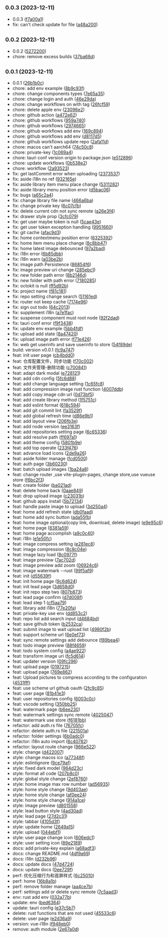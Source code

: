 ## <small>0.0.3 (2023-12-11)</small>

* 0.0.3 ([f7a00a1](https://github.com/picx-dev/picx-app/commit/f7a00a1))
* fix: can't check update for file ([a48a200](https://github.com/picx-dev/picx-app/commit/a48a200))



## <small>0.0.2 (2023-12-11)</small>

* 0.0.2 ([5272200](https://github.com/picx-dev/picx-app/commit/5272200))
* chore: remove excess builds ([37ba68d](https://github.com/picx-dev/picx-app/commit/37ba68d))



## <small>0.0.1 (2023-12-11)</small>

* 0.0.1 ([26b1b0c](https://github.com/picx-dev/picx-app/commit/26b1b0c))
* chore: add env example ([8b9c93f](https://github.com/picx-dev/picx-app/commit/8b9c93f))
* chore: change components types ([7e65a35](https://github.com/picx-dev/picx-app/commit/7e65a35))
* chore: change login and auth ([46e29da](https://github.com/picx-dev/picx-app/commit/46e29da))
* chore: change workflows on with tag ([26fcf59](https://github.com/picx-dev/picx-app/commit/26fcf59))
* chore: delete apple env ([23096e2](https://github.com/picx-dev/picx-app/commit/23096e2))
* chore: github action ([a472e62](https://github.com/picx-dev/picx-app/commit/a472e62))
* chore: github workflows ([959a740](https://github.com/picx-dev/picx-app/commit/959a740))
* chore: github workflows ([2974665](https://github.com/picx-dev/picx-app/commit/2974665))
* chore: github workflows add env ([169c894](https://github.com/picx-dev/picx-app/commit/169c894))
* chore: github workflows add env ([d8117d5](https://github.com/picx-dev/picx-app/commit/d8117d5))
* chore: github workflows update repo ([2afa11d](https://github.com/picx-dev/picx-app/commit/2afa11d))
* chore: macos can't aarch64 ([74c50c8](https://github.com/picx-dev/picx-app/commit/74c50c8))
* chore: private-key ([1c069a4](https://github.com/picx-dev/picx-app/commit/1c069a4))
* chore: tauri conf version origin to package.json ([e512896](https://github.com/picx-dev/picx-app/commit/e512896))
* chore: update workflows ([0b538e2](https://github.com/picx-dev/picx-app/commit/0b538e2))
* chore: workflow ([2a93523](https://github.com/picx-dev/picx-app/commit/2a93523))
* fix:  get lastCommit error when uploading ([2373537](https://github.com/picx-dev/picx-app/commit/2373537))
* fix: aside i18n no ref ([932165e](https://github.com/picx-dev/picx-app/commit/932165e))
* fix: aside library item menu place change ([5311282](https://github.com/picx-dev/picx-app/commit/5311282))
* fix: aside library menu position error ([d5bac06](https://github.com/picx-dev/picx-app/commit/d5bac06))
* fix: bugs ([a65c2a4](https://github.com/picx-dev/picx-app/commit/a65c2a4))
* fix: change library file name ([466a6ba](https://github.com/picx-dev/picx-app/commit/466a6ba))
* fix: change private key ([6c07cfb](https://github.com/picx-dev/picx-app/commit/6c07cfb))
* fix: delete current cdn not sync remote ([a26e3f4](https://github.com/picx-dev/picx-app/commit/a26e3f4))
* fix: drawer style prop ([3cfc079](https://github.com/picx-dev/picx-app/commit/3cfc079))
* fix: get user maybe token is null ([5cae43e](https://github.com/picx-dev/picx-app/commit/5cae43e))
* fix: get user token exception handling ([9951660](https://github.com/picx-dev/picx-app/commit/9951660))
* fix: git cache ([afac9d3](https://github.com/picx-dev/picx-app/commit/afac9d3))
* fix: home contextmenu position error ([6325392](https://github.com/picx-dev/picx-app/commit/6325392))
* fix: home item menu place change ([8c8bb47](https://github.com/picx-dev/picx-app/commit/8c8bb47))
* fix: home latest image debounced ([97a2bad](https://github.com/picx-dev/picx-app/commit/97a2bad))
* fix: i18n error ([6b85dbb](https://github.com/picx-dev/picx-app/commit/6b85dbb))
* fix: i18n warn ([a03be2b](https://github.com/picx-dev/picx-app/commit/a03be2b))
* fix: image path Persistence ([86854f6](https://github.com/picx-dev/picx-app/commit/86854f6))
* fix: image preview uri change ([285ebc1](https://github.com/picx-dev/picx-app/commit/285ebc1))
* fix: new folder path error ([8b2146d](https://github.com/picx-dev/picx-app/commit/8b2146d))
* fix: new folder with path error ([7180285](https://github.com/picx-dev/picx-app/commit/7180285))
* fix: octokit is null ([ff5d92b](https://github.com/picx-dev/picx-app/commit/ff5d92b))
* fix: project name ([f81c181](https://github.com/picx-dev/picx-app/commit/f81c181))
* fix: repo setting change search ([51161ed](https://github.com/picx-dev/picx-app/commit/51161ed))
* fix: router not keep cache ([7174e96](https://github.com/picx-dev/picx-app/commit/7174e96))
* fix: sign out todo ([64c2013](https://github.com/picx-dev/picx-app/commit/64c2013))
* fix: supplement i18n ([a7e1fac](https://github.com/picx-dev/picx-app/commit/a7e1fac))
* fix: suspense component must root node ([92f2dad](https://github.com/picx-dev/picx-app/commit/92f2dad))
* fix: tauri conf error ([f9f3438](https://github.com/picx-dev/picx-app/commit/f9f3438))
* fix: update env example ([5bb4fdf](https://github.com/picx-dev/picx-app/commit/5bb4fdf))
* fix: upload add state ([8a47420](https://github.com/picx-dev/picx-app/commit/8a47420))
* fix: upload image path error ([f71e426](https://github.com/picx-dev/picx-app/commit/f71e426))
* fix: web get userinfo and save userinfo to  store ([54f89de](https://github.com/picx-dev/picx-app/commit/54f89de))
* build: version v0.0.1 ([fc9a747](https://github.com/picx-dev/picx-app/commit/fc9a747))
* feat:  init user page ([cb4bdd0](https://github.com/picx-dev/picx-app/commit/cb4bdd0))
* feat: 仓库配置文件，同步功能 ([f70c002](https://github.com/picx-dev/picx-app/commit/f70c002))
* feat: 文件夹管理-删除功能 ([c700841](https://github.com/picx-dev/picx-app/commit/c700841))
* feat: adapt dark modal ([e728121](https://github.com/picx-dev/picx-app/commit/e728121))
* feat: add cdn config ([5fc6d88](https://github.com/picx-dev/picx-app/commit/5fc6d88))
* feat: add change language setting ([1c65fc8](https://github.com/picx-dev/picx-app/commit/1c65fc8))
* feat: add compression image rust function ([4007ddb](https://github.com/picx-dev/picx-app/commit/4007ddb))
* feat: add copy image cdn url ([0d73bf5](https://github.com/picx-dev/picx-app/commit/0d73bf5))
* feat: add create library method ([1f5751c](https://github.com/picx-dev/picx-app/commit/1f5751c))
* feat: add eslint format ([618c594](https://github.com/picx-dev/picx-app/commit/618c594))
* feat: add git commit lint ([fa3529f](https://github.com/picx-dev/picx-app/commit/fa3529f))
* feat: add global refresh time ([d86e9b1](https://github.com/picx-dev/picx-app/commit/d86e9b1))
* feat: add layout view ([206fb3e](https://github.com/picx-dev/picx-app/commit/206fb3e))
* feat: add node version ([ee3163f](https://github.com/picx-dev/picx-app/commit/ee3163f))
* feat: add repositories setting page ([6c65336](https://github.com/picx-dev/picx-app/commit/6c65336))
* feat: add resolve path ([ff697a1](https://github.com/picx-dev/picx-app/commit/ff697a1))
* feat: add theme config ([5801b9e](https://github.com/picx-dev/picx-app/commit/5801b9e))
* feat: add top operate ([233f476](https://github.com/picx-dev/picx-app/commit/233f476))
* feat: advance load icons ([2de9a26](https://github.com/picx-dev/picx-app/commit/2de9a26))
* feat: aside folder manage ([fcd0500](https://github.com/picx-dev/picx-app/commit/fcd0500))
* feat: auth page ([3b60230](https://github.com/picx-dev/picx-app/commit/3b60230))
* feat: batch upload images ([1ba24a8](https://github.com/picx-dev/picx-app/commit/1ba24a8))
* feat: change router ,use vite-plugin-pages, change store,use vueuse store ([f6bc2f3](https://github.com/picx-dev/picx-app/commit/f6bc2f3))
* feat: create folder ([ba021ad](https://github.com/picx-dev/picx-app/commit/ba021ad))
* feat: delete home back ([0aae849](https://github.com/picx-dev/picx-app/commit/0aae849))
* feat: drop upload image ([c23031b](https://github.com/picx-dev/picx-app/commit/c23031b))
* feat: github apps install ([5b72134](https://github.com/picx-dev/picx-app/commit/5b72134))
* feat: handle paste image to upload ([3d250a4](https://github.com/picx-dev/picx-app/commit/3d250a4))
* feat: home add refresh state ([db0faad](https://github.com/picx-dev/picx-app/commit/db0faad))
* feat: home add sync button ([ada55fb](https://github.com/picx-dev/picx-app/commit/ada55fb))
* feat: home image optional(copy link, download, delete image) ([e9e95c6](https://github.com/picx-dev/picx-app/commit/e9e95c6))
* feat: home page ([8381a59](https://github.com/picx-dev/picx-app/commit/8381a59))
* feat: home page accomplish ([a9c0c40](https://github.com/picx-dev/picx-app/commit/a9c0c40))
* feat: i18n ([e1e50fc](https://github.com/picx-dev/picx-app/commit/e1e50fc))
* feat: image compress setting ([e281ec8](https://github.com/picx-dev/picx-app/commit/e281ec8))
* feat: image compression ([8c8c04e](https://github.com/picx-dev/picx-app/commit/8c8c04e))
* feat: image lazy load ([8c0977f](https://github.com/picx-dev/picx-app/commit/8c0977f))
* feat: image preview ([7ac702d](https://github.com/picx-dev/picx-app/commit/7ac702d))
* feat: image preview add zoom ([06924c6](https://github.com/picx-dev/picx-app/commit/06924c6))
* feat: image watermark --rust ([99f5af9](https://github.com/picx-dev/picx-app/commit/99f5af9))
* feat: init ([d55639f](https://github.com/picx-dev/picx-app/commit/d55639f))
* feat: init home page ([9c6d624](https://github.com/picx-dev/picx-app/commit/9c6d624))
* feat: init lead page ([3d658d0](https://github.com/picx-dev/picx-app/commit/3d658d0))
* feat: init repo step two ([807b873](https://github.com/picx-dev/picx-app/commit/807b873))
* feat: lead page confirm ([d7d008f](https://github.com/picx-dev/picx-app/commit/d7d008f))
* feat: lead step 1 ([cf5aa79](https://github.com/picx-dev/picx-app/commit/cf5aa79))
* feat: library add i18n ([77e20fa](https://github.com/picx-dev/picx-app/commit/77e20fa))
* feat: private-key use env ([dd853c2](https://github.com/picx-dev/picx-app/commit/dd853c2))
* feat: repo list add search input ([d4684bd](https://github.com/picx-dev/picx-app/commit/d4684bd))
* feat: save github token ([b2532ca](https://github.com/picx-dev/picx-app/commit/b2532ca))
* feat: submit image to wait upload list ([4980f2b](https://github.com/picx-dev/picx-app/commit/4980f2b))
* feat: support scheme url ([6e0ef73](https://github.com/picx-dev/picx-app/commit/6e0ef73))
* feat: sync remote settings add debounce ([f89bea4](https://github.com/picx-dev/picx-app/commit/f89bea4))
* feat: todo  image preview ([88f4659](https://github.com/picx-dev/picx-app/commit/88f4659))
* feat: todo system config ([a4ae922](https://github.com/picx-dev/picx-app/commit/a4ae922))
* feat: transform image uri ([fc5d614](https://github.com/picx-dev/picx-app/commit/fc5d614))
* feat: updater version ([09fc296](https://github.com/picx-dev/picx-app/commit/09fc296))
* feat: upload page ([0197215](https://github.com/picx-dev/picx-app/commit/0197215))
* feat: upload page ([769e862](https://github.com/picx-dev/picx-app/commit/769e862))
* feat: Upload pictures to compress according to the configuration ([4531fff](https://github.com/picx-dev/picx-app/commit/4531fff))
* feat: use scheme url github oauth ([2fc9c85](https://github.com/picx-dev/picx-app/commit/2fc9c85))
* feat: user page ([81b41e3](https://github.com/picx-dev/picx-app/commit/81b41e3))
* feat: user repositories config ([6003c0c](https://github.com/picx-dev/picx-app/commit/6003c0c))
* feat: vscode setting ([350bb25](https://github.com/picx-dev/picx-app/commit/350bb25))
* feat: watermark page ([b6ee230](https://github.com/picx-dev/picx-app/commit/b6ee230))
* feat: watermark settings sync remote ([4025047](https://github.com/picx-dev/picx-app/commit/4025047))
* feat: watermark use store ([f6181bb](https://github.com/picx-dev/picx-app/commit/f6181bb))
* refactor: add auth.rs file ([76705fc](https://github.com/picx-dev/picx-app/commit/76705fc))
* refactor: delete auth.rs file ([221501a](https://github.com/picx-dev/picx-app/commit/221501a))
* refactor: folder settings ([6b0adc0](https://github.com/picx-dev/picx-app/commit/6b0adc0))
* refactor: i18n auto import ([8c40782](https://github.com/picx-dev/picx-app/commit/8c40782))
* refactor: layout route change ([966e522](https://github.com/picx-dev/picx-app/commit/966e522))
* style: change ([d422007](https://github.com/picx-dev/picx-app/commit/d422007))
* style: change macos ico ([a77348f](https://github.com/picx-dev/picx-app/commit/a77348f))
* style: eslintignore ([9ce79af](https://github.com/picx-dev/picx-app/commit/9ce79af))
* style: fixed dark model ([964d23c](https://github.com/picx-dev/picx-app/commit/964d23c))
* style: format all code ([207b8c0](https://github.com/picx-dev/picx-app/commit/207b8c0))
* style: global style change ([2ef8760](https://github.com/picx-dev/picx-app/commit/2ef8760))
* style: home image max row number ([ad56935](https://github.com/picx-dev/picx-app/commit/ad56935))
* style: home style change ([9d403ae](https://github.com/picx-dev/picx-app/commit/9d403ae))
* style: home style change ([af0ee24](https://github.com/picx-dev/picx-app/commit/af0ee24))
* style: home style change ([914a1ce](https://github.com/picx-dev/picx-app/commit/914a1ce))
* style: image preview ([d801558](https://github.com/picx-dev/picx-app/commit/d801558))
* style: lead button style ([4ad30ad](https://github.com/picx-dev/picx-app/commit/4ad30ad))
* style: lead page ([27d2c31](https://github.com/picx-dev/picx-app/commit/27d2c31))
* style: tabbar ([4105d3f](https://github.com/picx-dev/picx-app/commit/4105d3f))
* style: update home ([2649a15](https://github.com/picx-dev/picx-app/commit/2649a15))
* style: upload ([044ebf1](https://github.com/picx-dev/picx-app/commit/044ebf1))
* style: user page change icon ([606edc1](https://github.com/picx-dev/picx-app/commit/606edc1))
* style: user setting icon ([89e2189](https://github.com/picx-dev/picx-app/commit/89e2189))
* docs: add private-key explain ([a68adf3](https://github.com/picx-dev/picx-app/commit/a68adf3))
* docs: change README.md ([4df9a69](https://github.com/picx-dev/picx-app/commit/4df9a69))
* docs: i18n ([d232b96](https://github.com/picx-dev/picx-app/commit/d232b96))
* docs: update docs ([47d4724](https://github.com/picx-dev/picx-app/commit/47d4724))
* docs: update docs ([0ee729f](https://github.com/picx-dev/picx-app/commit/0ee729f))
* perf: 优化压缩行为和首屏样式 ([6c25010](https://github.com/picx-dev/picx-app/commit/6c25010))
* perf: home ([16b8a1b](https://github.com/picx-dev/picx-app/commit/16b8a1b))
* perf: remove folder manage ([aa4ce7b](https://github.com/picx-dev/picx-app/commit/aa4ce7b))
* perf: settings add or delete sync remote ([7c5aad3](https://github.com/picx-dev/picx-app/commit/7c5aad3))
* env: rust add env ([032a77b](https://github.com/picx-dev/picx-app/commit/032a77b))
* update: env ([bed6364](https://github.com/picx-dev/picx-app/commit/bed6364))
* update: tauri config ([e37c5b7](https://github.com/picx-dev/picx-app/commit/e37c5b7))
* delete: rust functions that are not used ([45533c6](https://github.com/picx-dev/picx-app/commit/45533c6))
* delete: user page ([e2d36a9](https://github.com/picx-dev/picx-app/commit/e2d36a9))
* version: vue-i18n ([f948eb0](https://github.com/picx-dev/picx-app/commit/f948eb0))
* remove: auth module ([2e67a0d](https://github.com/picx-dev/picx-app/commit/2e67a0d))




